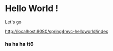 

Hello World !
===============================================================
Let's go

<http://localhost:8080/spring4mvc-helloworld/index>

### ha ha ha tt6

